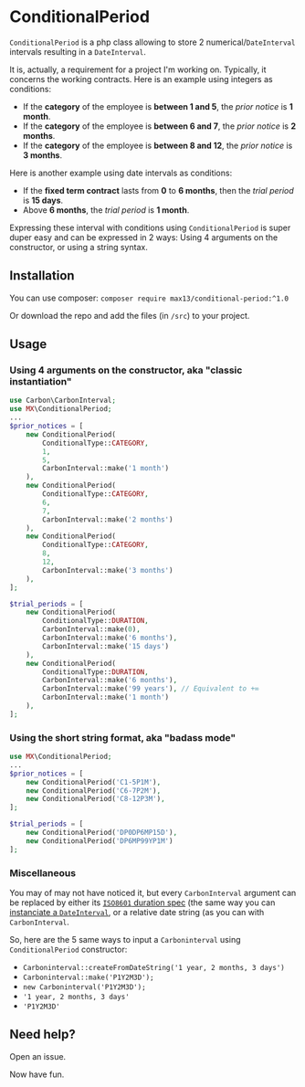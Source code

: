 # ConditionalPeriod

`ConditionalPeriod` is a php class allowing to store 2 numerical/`DateInterval` intervals resulting in a `DateInterval`.

It is, actually, a requirement for a project I'm working on. Typically, it concerns the working contracts. Here is an example using integers as conditions:

- If the **category** of the employee is **between 1 and 5**, the *prior notice* is **1 month**.
- If the **category** of the employee is **between 6 and 7**, the *prior notice* is **2 months**.
- If the **category** of the employee is **between 8 and 12**, the *prior notice* is **3 months**.

Here is another example using date intervals as conditions:

- If the **fixed term contract** lasts from **0** to **6 months**, then the *trial period* is **15 days**.
- Above **6 months**, the *trial period* is **1 month**.

Expressing these interval with conditions using `ConditionalPeriod` is super duper easy and can be expressed in 2 ways: Using 4 arguments on the constructor, or using a string syntax.

## Installation

You can use composer: `composer require max13/conditional-period:^1.0`

Or download the repo and add the files (in `/src`) to your project.

## Usage

### Using 4 arguments on the constructor, aka "classic instantiation"

```php
use Carbon\CarbonInterval;
use MX\ConditionalPeriod;
...
$prior_notices = [
    new ConditionalPeriod(
        ConditionalType::CATEGORY,
        1,
        5,
        CarbonInterval::make('1 month')
    ),
    new ConditionalPeriod(
        ConditionalType::CATEGORY,
        6,
        7,
        CarbonInterval::make('2 months')
    ),
    new ConditionalPeriod(
        ConditionalType::CATEGORY,
        8,
        12,
        CarbonInterval::make('3 months')
    ),
];

$trial_periods = [
    new ConditionalPeriod(
        ConditionalType::DURATION,
        CarbonInterval::make(0),
        CarbonInterval::make('6 months'),
        CarbonInterval::make('15 days')
    ),
    new ConditionalPeriod(
        ConditionalType::DURATION,
        CarbonInterval::make('6 months'),
        CarbonInterval::make('99 years'), // Equivalent to +∞
        CarbonInterval::make('1 month')
    ),
];
```


### Using the short string format, aka "badass mode"

```php
use MX\ConditionalPeriod;
...
$prior_notices = [
    new ConditionalPeriod('C1-5P1M'),
    new ConditionalPeriod('C6-7P2M'),
    new ConditionalPeriod('C8-12P3M'),
];

$trial_periods = [
    new ConditionalPeriod('DP0DP6MP15D'),
    new ConditionalPeriod('DP6MP99YP1M')
];
```

### Miscellaneous

You may of may not have noticed it, but every `CarbonInterval` argument can be replaced by either its [`ISO8601` duration spec](https://en.wikipedia.org/wiki/ISO_8601#Durations) (the same way you can [instanciate a `DateInterval`](http://php.net/dateinterval.construct), or a relative date string (as you can with `CarbonInterval`.

So, here are the 5 same ways to input a `Carboninterval` using `ConditionalPeriod` constructor:

- `Carboninterval::createFromDateString('1 year, 2 months, 3 days')`
- `Carboninterval::make('P1Y2M3D');`
- `new Carboninterval('P1Y2M3D');`
- `'1 year, 2 months, 3 days'`
- `'P1Y2M3D'`

## Need help?
Open an issue.

Now have fun.
